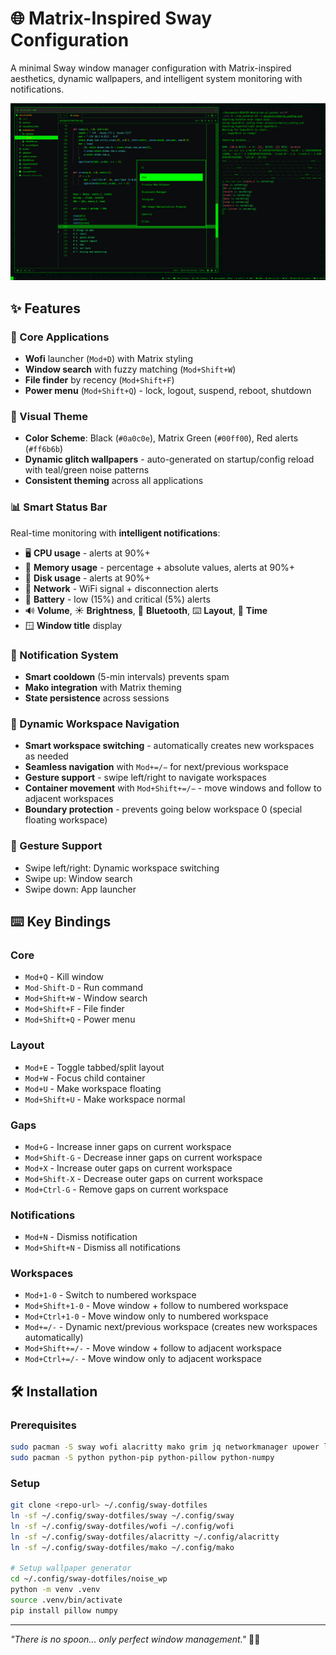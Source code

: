 # 🌐 Matrix-Inspired Sway Configuration

A minimal Sway window manager configuration with Matrix-inspired aesthetics, dynamic wallpapers, and intelligent system monitoring with notifications.

![Desktop Screenshot](screenshot.png)

## ✨ Features

### 🚀 Core Applications
- **Wofi** launcher (`Mod+D`) with Matrix styling
- **Window search** with fuzzy matching (`Mod+Shift+W`)
- **File finder** by recency (`Mod+Shift+F`)
- **Power menu** (`Mod+Shift+Q`) - lock, logout, suspend, reboot, shutdown

### 🎨 Visual Theme
- **Color Scheme**: Black (`#0a0c0e`), Matrix Green (`#00ff00`), Red alerts (`#ff6b6b`)
- **Dynamic glitch wallpapers** - auto-generated on startup/config reload with teal/green noise patterns
- **Consistent theming** across all applications

### 📊 Smart Status Bar
Real-time monitoring with **intelligent notifications**:
- 🖥️ **CPU usage** - alerts at 90%+
- 🧠 **Memory usage** - percentage + absolute values, alerts at 90%+
- 💾 **Disk usage** - alerts at 90%+
- 📶 **Network** - WiFi signal + disconnection alerts
- 🔋 **Battery** - low (15%) and critical (5%) alerts
- 🔊 **Volume**, ☀️ **Brightness**, 🔵 **Bluetooth**, ⌨️ **Layout**, 📅 **Time**
- 🪟 **Window title** display

### 🔔 Notification System
- **Smart cooldown** (5-min intervals) prevents spam
- **Mako integration** with Matrix theming
- **State persistence** across sessions

### 🚀 Dynamic Workspace Navigation
- **Smart workspace switching** - automatically creates new workspaces as needed
- **Seamless navigation** with `Mod+=/−` for next/previous workspace
- **Gesture support** - swipe left/right to navigate workspaces
- **Container movement** with `Mod+Shift+=/−` - move windows and follow to adjacent workspaces
- **Boundary protection** - prevents going below workspace 0 (special floating workspace)

### 🤲 Gesture Support
- Swipe left/right: Dynamic workspace switching
- Swipe up: Window search
- Swipe down: App launcher

## ⌨️ Key Bindings

### Core
- `Mod+Q` - Kill window
- `Mod-Shift-D` - Run command
- `Mod+Shift+W` - Window search
- `Mod+Shift+F` - File finder
- `Mod+Shift+Q` - Power menu

### Layout
- `Mod+E` - Toggle tabbed/split layout
- `Mod+W` - Focus child container
- `Mod+U` - Make workspace floating
- `Mod+Shift+U` - Make workspace normal

### Gaps
- `Mod+G` - Increase inner gaps on current workspace
- `Mod+Shift-G` - Decrease inner gaps on current workspace
- `Mod+X` - Increase outer gaps on current workspace
- `Mod+Shift-X` - Decrease outer gaps on current workspace
- `Mod+Ctrl-G` - Remove gaps on current workspace
 

### Notifications
- `Mod+N` - Dismiss notification
- `Mod+Shift+N` - Dismiss all notifications

### Workspaces
- `Mod+1-0` - Switch to numbered workspace
- `Mod+Shift+1-0` - Move window + follow to numbered workspace
- `Mod+Ctrl+1-0` - Move window only to numbered workspace
- `Mod+=/-` - Dynamic next/previous workspace (creates new workspaces automatically)
- `Mod+Shift+=/-` - Move window + follow to adjacent workspace
- `Mod+Ctrl+=/-` - Move window only to adjacent workspace

## 🛠️ Installation

### Prerequisites
```bash
sudo pacman -S sway wofi alacritty mako grim jq networkmanager upower libnotify
sudo pacman -S python python-pip python-pillow python-numpy
```

### Setup
```bash
git clone <repo-url> ~/.config/sway-dotfiles
ln -sf ~/.config/sway-dotfiles/sway ~/.config/sway
ln -sf ~/.config/sway-dotfiles/wofi ~/.config/wofi
ln -sf ~/.config/sway-dotfiles/alacritty ~/.config/alacritty
ln -sf ~/.config/sway-dotfiles/mako ~/.config/mako

# Setup wallpaper generator
cd ~/.config/sway-dotfiles/noise_wp
python -m venv .venv
source .venv/bin/activate
pip install pillow numpy
```

---

*"There is no spoon... only perfect window management."* 🥄✨
